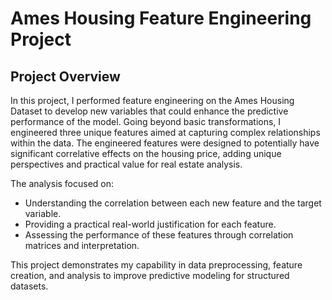 # Ames Housing Feature Engineering Project

## Project Overview
In this project, I performed feature engineering on the Ames Housing Dataset to develop new variables that could enhance the predictive performance of the model. Going beyond basic transformations, I engineered three unique features aimed at capturing complex relationships within the data. The engineered features were designed to potentially have significant correlative effects on the housing price, adding unique perspectives and practical value for real estate analysis.

The analysis focused on:
- Understanding the correlation between each new feature and the target variable.
- Providing a practical real-world justification for each feature.
- Assessing the performance of these features through correlation matrices and interpretation.

This project demonstrates my capability in data preprocessing, feature creation, and analysis to improve predictive modeling for structured datasets.
